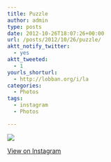 ```yaml
---
title: Puzzle
author: admin
type: posts
date: 2012-10-26T18:07:26+00:00
url: /posts/2012/10/26/puzzle/
aktt_notify_twitter:
  - yes
aktt_tweeted:
  - 1
yourls_shorturl:
  - http://lobban.org/i/la
categories:
  - Photos
tags:
  - instagram
  - Photos

---
```

![][1]

[View on Instagram][2]

 [1]: http://lobban.org/wp-content/uploads/HLIC/a41cef8371d015042059972e15661972.jpg
 [2]: http://instagr.am/p/RQUbjzKlrC/
